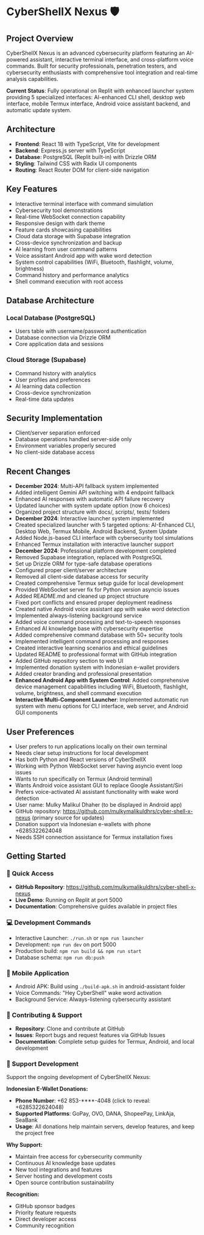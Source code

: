 # CyberShellX Nexus 🛡️

## Project Overview
CyberShellX Nexus is an advanced cybersecurity platform featuring an AI-powered assistant, interactive terminal interface, and cross-platform voice commands. Built for security professionals, penetration testers, and cybersecurity enthusiasts with comprehensive tool integration and real-time analysis capabilities.

**Current Status**: Fully operational on Replit with enhanced launcher system providing 5 specialized interfaces: AI-enhanced CLI shell, desktop web interface, mobile Termux interface, Android voice assistant backend, and automatic update system.

## Architecture
- **Frontend**: React 18 with TypeScript, Vite for development
- **Backend**: Express.js server with TypeScript
- **Database**: PostgreSQL (Replit built-in) with Drizzle ORM
- **Styling**: Tailwind CSS with Radix UI components
- **Routing**: React Router DOM for client-side navigation

## Key Features
- Interactive terminal interface with command simulation
- Cybersecurity tool demonstrations
- Real-time WebSocket connection capability
- Responsive design with dark theme
- Feature cards showcasing capabilities
- Cloud data storage with Supabase integration
- Cross-device synchronization and backup
- AI learning from user command patterns
- Voice assistant Android app with wake word detection
- System control capabilities (WiFi, Bluetooth, flashlight, volume, brightness)
- Command history and performance analytics
- Shell command execution with root access

## Database Architecture
### Local Database (PostgreSQL)
- Users table with username/password authentication
- Database connection via Drizzle ORM
- Core application data and sessions

### Cloud Storage (Supabase)
- Command history with analytics
- User profiles and preferences
- AI learning data collection
- Cross-device synchronization
- Real-time data updates

## Security Implementation
- Client/server separation enforced
- Database operations handled server-side only
- Environment variables properly secured
- No client-side database access

## Recent Changes
- **December 2024**: Multi-API fallback system implemented
- Added intelligent Gemini API switching with 4 endpoint fallback
- Enhanced AI responses with automatic API failure recovery
- Updated launcher with system update option (now 6 choices)
- Organized project structure with docs/, scripts/, tests/ folders
- **December 2024**: Interactive launcher system implemented
- Created specialized launcher with 5 targeted options: AI-Enhanced CLI, Desktop Web, Termux Mobile, Android Backend, System Update
- Added Node.js-based CLI interface with cybersecurity tool simulations
- Enhanced Termux installation with interactive launcher support
- **December 2024**: Professional platform development completed
- Removed Supabase integration, replaced with PostgreSQL
- Set up Drizzle ORM for type-safe database operations
- Configured proper client/server architecture
- Removed all client-side database access for security
- Created comprehensive Termux setup guide for local development
- Provided WebSocket server fix for Python version asyncio issues
- Added README.md and cleaned up project structure
- Fixed port conflicts and ensured proper deployment readiness
- Created native Android voice assistant app with wake word detection
- Implemented always-listening background service
- Added voice command processing and text-to-speech responses
- Enhanced AI knowledge base with cybersecurity expertise
- Added comprehensive command database with 50+ security tools
- Implemented intelligent command processing and responses
- Created interactive learning scenarios and ethical guidelines
- Updated README to professional format with GitHub integration
- Added GitHub repository section to web UI
- Implemented donation system with Indonesian e-wallet providers
- Added creator branding and professional presentation
- **Enhanced Android App with System Control**: Added comprehensive device management capabilities including WiFi, Bluetooth, flashlight, volume, brightness, and shell command execution
- **Interactive Multi-Component Launcher**: Implemented automatic run system with menu options for CLI interface, web server, and Android GUI components

## User Preferences
- User prefers to run applications locally on their own terminal
- Needs clear setup instructions for local development
- Has both Python and React versions of CyberShellX
- Working with Python WebSocket server having asyncio event loop issues
- Wants to run specifically on Termux (Android terminal)
- Wants Android voice assistant GUI to replace Google Assistant/Siri
- Prefers voice-activated AI assistant functionality with wake word detection
- User name: Mulky Malikul Dhaher (to be displayed in Android app)
- GitHub repository: https://github.com/mulkymalikuldhrs/cyber-shell-x-nexus (primary source for updates)
- Donation support via Indonesian e-wallets with phone +6285322624048
- Needs SSH connection assistance for Termux installation fixes

## Getting Started

### 🚀 Quick Access
- **GitHub Repository**: https://github.com/mulkymalikuldhrs/cyber-shell-x-nexus
- **Live Demo**: Running on Replit at port 5000
- **Documentation**: Comprehensive guides available in project files

### 💻 Development Commands
- Interactive Launcher: `./run.sh` or `npm run launcher`
- Development: `npm run dev` on port 5000
- Production build: `npm run build && npm run start`
- Database schema: `npm run db:push`

### 📱 Mobile Application
- Android APK: Build using `./build-apk.sh` in android-assistant folder
- Voice Commands: "Hey CyberShell" wake word activation
- Background Service: Always-listening cybersecurity assistant

### 🤝 Contributing & Support
- **Repository**: Clone and contribute at GitHub
- **Issues**: Report bugs and request features via GitHub Issues
- **Documentation**: Complete setup guides for Termux, Android, and local development

### 💝 Support Development
Support the ongoing development of CyberShellX Nexus:

**Indonesian E-Wallet Donations:**
- **Phone Number**: +62 853-****-4048 (click to reveal: +6285322624048)
- **Supported Platforms**: GoPay, OVO, DANA, ShopeePay, LinkAja, SeaBank
- **Usage**: All donations help maintain servers, develop features, and keep the project free

**Why Support:**
- Maintain free access for cybersecurity community
- Continuous AI knowledge base updates
- New tool integrations and features
- Server hosting and development costs
- Open source contribution sustainability

**Recognition:**
- GitHub sponsor badges
- Priority feature requests
- Direct developer access
- Community recognition